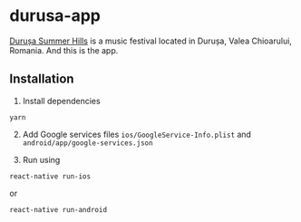 # durusa-app

[Durușa Summer Hills](https://www.summerhills.ro) is a music festival located in Durușa, Valea Chioarului, Romania. And this is the app.

## Installation
1. Install dependencies
```
yarn
```
2. Add Google services files
```ios/GoogleService-Info.plist``` and ```android/app/google-services.json```

3. Run using
```
react-native run-ios
```
or
```
react-native run-android
```
